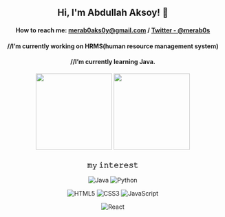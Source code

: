 <p align="center">
    
 
<h2 align = "center">Hi, I'm Abdullah Aksoy! 👋</h2>

<div align = "center">
      <h4> 
          
 How to reach me: merab0aks0y@gmail.com / [Twitter - @merab0s](https://twitter.com/merab0s)
  </h4>
</div>    

<div align = "center">
 <h4>   
 //I’m currently working on HRMS(human resource management system)
    </h4>
</div>

<div align = "center">
     <h4> 
 //I’m currently learning Java.
     </h4>
</div>



 
</p>



<div align="center" height=100>
    
 <img height=177  src="https://github-readme-stats.vercel.app/api?username=merAB0s&show_icons=true&theme=tokyonight">
  
 <img height=177  src="https://github-readme-stats.vercel.app/api/top-langs/?username=merAB0s&theme=tokyonight&layout=dark">

</div>

<h3 align ="center"> 𝚖𝚢 𝚒𝚗𝚝𝚎𝚛𝚎𝚜𝚝 </h3>

<div align="center">  
    
 <!-- ![C#](https://img.shields.io/badge/C%23-239120?style=badge&logo=c-sharp&logoColor=white) -->
  ![Java](https://img.shields.io/badge/-Java-ED8B00?style=flat&logo=java&logoColor=white) 
  ![Python](https://img.shields.io/badge/Python-239120?style=badge&logo=python&logoColor=white)
 
  </div>
  
  <div align="center">  
  
  ![HTML5](https://img.shields.io/badge/-HTML5-E34F26?style=flat&logo=HTML5&logoColor=white) ![CSS3](https://img.shields.io/badge/-CSS3-1572B6?style=flat&logo=CSS3&logoColor=white) ![JavaScript](https://img.shields.io/badge/JavaScript-F7DF1E?style=badge&logo=javascript&logoColor=black) 
  <!-- ![Typescript](https://img.shields.io/badge/-Typescript-007ACC?style=flat&logo=typescript&logoColor=white)      -->
  
  </div>
  

<div align="center">

 <!-- ![Angular](https://img.shields.io/badge/-Angular-DD0031?style=flat&logo=angular&logoColor=white) -->
 <!-- ![Bootstrap](https://img.shields.io/badge/-Bootstrap-563D7C?style=flat&logo=bootstrap&logoColor=white) -->
  ![React](https://img.shields.io/badge/-React-20232A?style=flat&logo=react&logoColor=61DAFB) 
  <!-- ![Git](https://img.shields.io/badge/Git-F05032?style=badge&logo=git&logoColor=white) -->
 
  </div>
 
  

  

  

